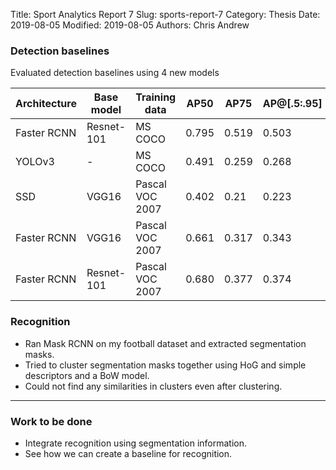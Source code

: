 Title: Sport Analytics Report 7
Slug: sports-report-7
Category: Thesis
Date: 2019-08-05
Modified: 2019-08-05
Authors: Chris Andrew

### Detection baselines
Evaluated detection baselines using 4 new models
<table class="table table-bordered table-hover">
  <thead>
    <tr class="header">
    <b>
    <th>Architecture</th> <th>Base model</th> <th>Training data</th> <th>AP50</th> <th>AP75</th> <th>AP@[.5:.95]
    </th>
    </b>
    </tr>
  </thead>
  <tbody>
    <tr class="header" class='clickable-row' data-href='url://link-for-first-row/'> <td>Faster RCNN</td> <td>Resnet-101</td> <td>MS COCO</td> <td>0.795</td>
    <td>0.519</td>
    <td>0.503</td></tr>
    <tr class="header"> <td>YOLOv3</td> <td>-</td> <td>MS COCO</td> <td>0.491</td>
    <td>0.259</td>
    <td>0.268</td> </tr>
    <tr class="header"> <td>SSD </td> <td>VGG16</td> <td>Pascal VOC 2007</td> <td>0.402</td> <td>0.21</td> <td>0.223 </td> </tr>
    <tr class="header"> <td>Faster RCNN</td> <td> VGG16</td> <td> Pascal VOC 2007</td> <td>0.661</td>
    <td>0.317</td>
    <td>0.343</td></tr>
    <tr class="header"> <td>Faster RCNN</td> <td>Resnet-101</td> <td>Pascal VOC 2007</td> <td>0.680</td>
    <td>0.377</td>
    <td>0.374</td></tr>
  </tbody>
</table>

### Recognition
- Ran Mask RCNN on my football dataset and extracted segmentation masks.
- Tried to cluster segmentation masks together using HoG and simple descriptors and a BoW model.
- Could not find any similarities in clusters even after clustering.

-------
### Work to be done
- Integrate recognition using segmentation information.
- See how we can create a baseline for recognition.
